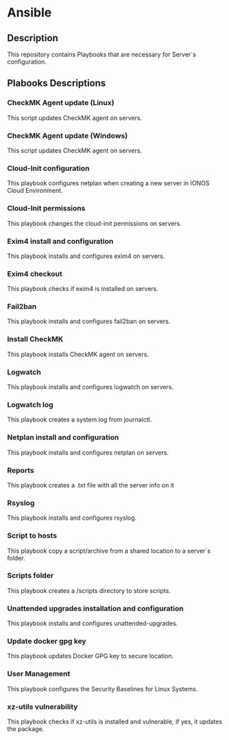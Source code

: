 # Ansible

## Description
This repository contains Playbooks that are necessary for Server´s configuration.

## Plabooks Descriptions

### CheckMK Agent update (Linux)
This script updates CheckMK agent on servers.

### CheckMK Agent update (Windows)
This script updates CheckMK agent on servers.

### Cloud-Init configuration
This playbook configures netplan when creating a new server in IONOS Cloud Environment.

### Cloud-Init permissions
This playbook changes the cloud-init permissions on servers.

### Exim4 install and configuration
This playbook installs and configures exim4 on servers.

### Exim4 checkout
This playbook checks if exim4 is installed on servers.

### Fail2ban
This playbook installs and configures fail2ban on servers.

### Install CheckMK
This playbook installs CheckMK agent on servers.

### Logwatch
This playbook installs and configures logwatch on servers.

### Logwatch log
This playbook creates a system.log from journalctl.

### Netplan install and configuration
This playbook installs and configures netplan on servers.

### Reports
This playbook creates a .txt file with all the server info on it

### Rsyslog
This playbook installs and configures rsyslog.

### Script to hosts
This playbook copy a script/archive from a shared location to a server´s folder.

### Scripts folder
This playbook creates a /scripts directory to store scripts.

### Unattended upgrades installation and configuration
This playbook installs and configures unattended-upgrades.

### Update docker gpg key
This playbook updates Docker GPG key to secure location.

### User Management
This playbook configures the Security Baselines for Linux Systems.

### xz-utils vulnerability
This playbook checks if xz-utils is installed and vulnerable, if yes, it updates the package.








